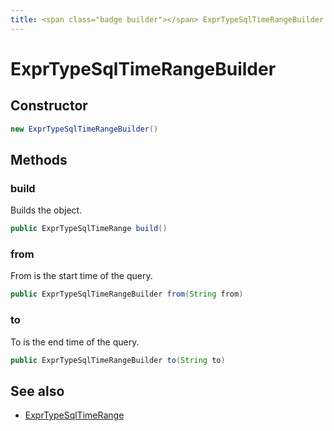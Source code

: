 ```yaml
---
title: <span class="badge builder"></span> ExprTypeSqlTimeRangeBuilder
---
```

# <span class="badge builder"></span> ExprTypeSqlTimeRangeBuilder

## Constructor

```java
new ExprTypeSqlTimeRangeBuilder()
```
## Methods

### <span class="badge object-method"></span> build

Builds the object.

```java
public ExprTypeSqlTimeRange build()
```

### <span class="badge object-method"></span> from

From is the start time of the query.

```java
public ExprTypeSqlTimeRangeBuilder from(String from)
```

### <span class="badge object-method"></span> to

To is the end time of the query.

```java
public ExprTypeSqlTimeRangeBuilder to(String to)
```

## See also

 * <span class="badge object-type-class"></span> [ExprTypeSqlTimeRange](./object-ExprTypeSqlTimeRange.md)
